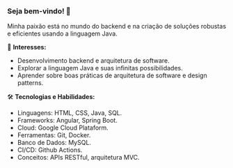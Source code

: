 ### Seja bem-vindo! 👋

Minha paixão está no mundo do backend e na criação de soluções robustas e eficientes usando a linguagem Java.

🌟 **Interesses:**
- Desenvolvimento backend e arquitetura de software.
- Explorar a linguagem Java e suas infinitas possibilidades.
- Aprender sobre boas práticas de arquitetura de software e design patterns.

🛠️ **Tecnologias e Habilidades:**
- Linguagens: HTML, CSS, Java, SQL.
- Frameworks: Angular, Spring Boot.
- Cloud: Google Cloud Plataform.
- Ferramentas: Git, Docker.
- Banco de Dados: MySQL.
- CI/CD: Github Actions.
- Conceitos: APIs RESTful, arquitetura MVC.
<!--
- 🔭 I’m currently working on ...
- ☕ I’m currently learning Java language
- 👯 I’m looking to collaborate on ...
- 🤔 I’m looking for help with ...
- 💬 Ask me about ...
- 📫 How to reach me: ...
- 😄 Pronouns: ...
- ⚡ Fun fact: ...
-->

